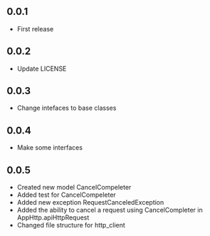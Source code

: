 ## 0.0.1

* First release

## 0.0.2

* Update LICENSE

## 0.0.3

* Change intefaces to base classes

## 0.0.4

* Make some interfaces

## 0.0.5

* Created new model CancelCompeleter
* Added test for CancelCompeleter
* Added new exception RequestCanceledException
* Added the ability to cancel a request using CancelCompleter in AppHttp.apiHttpRequest
* Changed file structure for http_client
